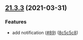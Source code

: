 ## [21.3.3](https://github.com/growingio/gio-design-icons/compare/v21.3.2...v21.3.3) (2021-03-31)


### Features

* add notification ([#89](https://github.com/growingio/gio-design-icons/issues/89)) ([8c5c5c8](https://github.com/growingio/gio-design-icons/commit/8c5c5c8ce80db439b1f3767da6d4c7f364ba7afd))



